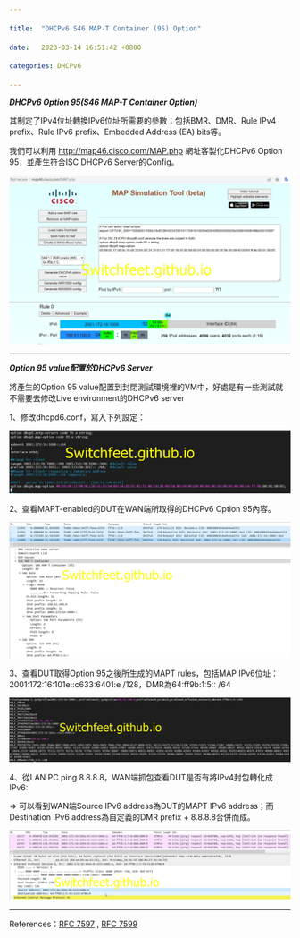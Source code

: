 ```yaml
---

title:  "DHCPv6 S46 MAP-T Container (95) Option"

date:   2023-03-14 16:51:42 +0800

categories: DHCPv6

---
```

 ***DHCPv6 Option 95(S46 MAP-T Container Option)*** 

其制定了IPv4位址轉換IPv6位址所需要的參數；包括BMR、DMR、Rule IPv4 prefix、Rule IPv6 prefix、Embedded Address (EA) bits等。

我們可以利用 http://map46.cisco.com/MAP.php 網址客製化DHCPv6 Option 95，並產生符合ISC DHCPv6 Server的Config。

![dhcp6.option95](/assets/images/dhcpv6_option95/output/dhcp6.option95-cisco.jpg)

---
 ***Option 95 value配置於DHCPv6 Server***

將產生的Option 95 value配置到封閉測試環境裡的VM中，好處是有一些測試就不需要去修改Live environment的DHCPv6 server

1、修改dhcpd6.conf，寫入下列設定：

![dhcp6.option95](/assets/images/dhcpv6_option95/output/dhcp6.option95-isc.jpg)

2、查看MAPT-enabled的DUT在WAN端所取得的DHCPv6 Option 95內容。

![dhcp6.option95](/assets/images/dhcpv6_option95/output/dhcp6.option95-WAN.jpg)

3、查看DUT取得Option 95之後所生成的MAPT rules，包括MAP IPv6位址：2001:172:16:101e::c633:6401:e /128，DMR為64:ff9b:1:5:: /64

![dhcp6.option95](/assets/images/dhcpv6_option95/output/dhcp6.option95-dut.jpg)

4、從LAN PC ping 8.8.8.8，WAN端抓包查看DUT是否有將IPv4封包轉化成IPv6:

=> 可以看到WAN端Source IPv6 address為DUT的MAPT IPv6 address；而Destination IPv6 address為自定義的DMR prefix + 8.8.8.8合併而成。

![dhcp6.option95](/assets/images/dhcpv6_option95/output/dhcp6.option95-mapt.jpg)

---

References：[RFC 7597](https://www.rfc-editor.org/rfc/rfc7597.html) , [RFC 7599](https://www.rfc-editor.org/rfc/rfc7599.html)
